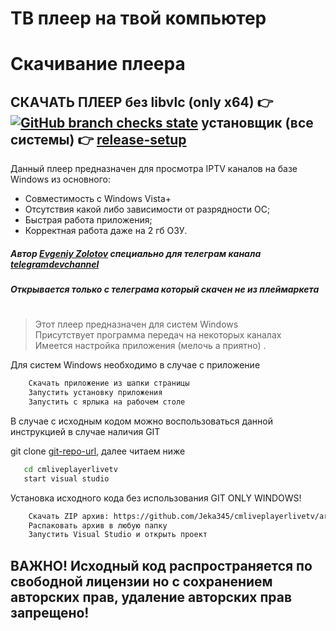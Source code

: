 # ТВ плеер на твой компьютер
# Скачивание плеера
## СКАЧАТЬ ПЛЕЕР без libvlc (only x64) 👉 [![GitHub branch checks state](https://img.shields.io/github/checks-status/Jeka345/cmliveplayerlivetv/master)][release-ssl] установщик (все системы) 👉 [release-setup]


Данный плеер предназначен для просмотра IPTV каналов на базе Windows из основного:
- Совместимость с Windows Vista+
- Отсутствия какой либо зависимости от разрядности ОС;
- Быстрая работа приложения;
- Корректная работа даже на 2 гб ОЗУ.

##### Автор [Evgeniy Zolotov] специально для телеграм канала [telegramdevchannel]
##### Открывается только с телеграма который скачен не из плеймаркета
#
> Этот плеер предназначен для систем Windows  
> Присутствует программа передач на некоторых каналах  
> Имеется настройка приложения (мелочь а приятно)  .

Для систем Windows необходимо в случае с приложение
```sh
    Скачать приложение из шапки страницы
    Запустить установку приложения
    Запустить с ярлыка на рабочем столе
````

В случае с исходным кодом можно воспользоваться данной инструкцией в случае наличия GIT

git clone [git-repo-url], далее читаем ниже

```sh
   cd cmliveplayerlivetv
   start visual studio
`````

Установка исходного кода без использования GIT ONLY WINDOWS!

````sh
    Скачать ZIP архив: https://github.com/Jeka345/cmliveplayerlivetv/archive/refs/tags/ReleaseAPP.zip
    Распаковать архив в любую папку
    Запустить Visual Studio и открыть проект
``````
   [git-repo-url]: <https://github.com/Jeka345/cmliveplayerlivetv.git>
   [Evgeniy Zolotov]: <https://t.me/SmallVeins>
   [telegramdevchannel]: <https://t.me/devcm_jeka345old>
   [github-source-nogit]: <https://github.com/Jeka345/cmliveplayerlivetv>
   [release-ssl]: <https://github.com/Jeka345/cmliveplayerlivetv/releases/download/ReleaseAPP/tvonyoupcupdate.zip>
   [release-setup]: <https://www.mediafire.com/file/zdfpz0lskzcx4wv/setup-tvyoupc.exe/file>
   
## ВАЖНО! Исходный код распространяется по свободной лицензии но с сохранением авторских прав, удаление авторских прав запрещено!

